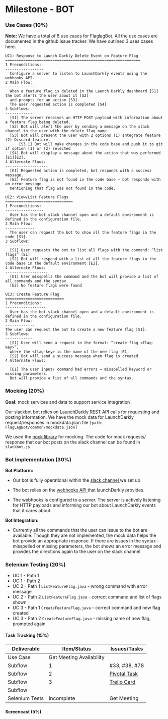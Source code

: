 # Milestone - BOT

### Use Cases (10%)

**Note:** We have a total of 8 use cases for FlaglagBot. All the use cases are documented in the github issue tracker. We have outlined 3 uses cases here.

~~~~
UC1: Response to Launch Darkly Delete Event on Feature Flag
============================================================
1 Preconditions: 
-----------------
  Configure a server to listen to LaunchDarkly events using the webhooks API.
2 Main Flow: 
--------------
  When a feature flag is deleted in the Launch Darkly dashboard [S1] the bot alerts the user about it [S2]
  and prompts for an action [S3]. 
  The user requested action is completed [S4]
3 Subflows:
------------
  [S1] The server receives an HTTP POST payload with information about a feature flag being deleted.
  [S2] Bot will alert the user by sending a message on the slack channel to the user with the delete flag name.
  [S3] Bot will present the user with 2 options (1) Integrate feature (2) Discard feature.
      [S3.1] Bot will make changes in the code base and push it to git if option (1) or (2) selected
  [S4] Bot will display a message about the action that was performed [E1][E2].
4 Alternate Flows:
-------------------
  [E1] Requested action is completed, bot responds with a success message.
  [E2] Feature flag is not found in the code base – bot responds with an error message 
  mentioning that flag was not found in the code.
~~~~

~~~~
UC2: View/List Feature Flags
==============================
1 Preconditions:
-----------------
  User has the bot slack channel open and a default environment is defined in the configuration file.
2 Main Flow:
-------------
  The user can request the bot to show all the feature flags in the code [S1].
3 Subflows:
------------
  [S1] User requests the bot to list all flags with the command: “list flags” [E1]
  [S2] Bot will respond with a list of all the feature flags in the code base in the default environment [E2].
4 Alternate Flows:
-------------------
  [E1] User misspells the command and the bot will provide a list of all commands and the syntax
  [E2] No feature flags were found
  ~~~~

~~~~
UC3: Create Feature Flag
==========================
1 Preconditions:
------------------
  User has the bot slack channel open and a default environment is defined in the configuration file.
2 Main Flow:
-------------
The user can request the bot to create a new feature flag [S1].
3 Subflows:
------------
  [S1] User will send a request in the format: “create flag <flag-key>”,
  where the <flag-key> is the name of the new flag [E1] 
  [S2] Bot will send a success message when flag is created
4 Alternate Flows:
-------------------
  [E1] The user input/ command had errors – misspelled keyword or missing parameters. 
  Bot will provide a list of all commands and the syntax.
~~~~

### Mocking (20%)
**Goal:**  mock services and data to support service integration

Our slackbot bot relies on <a href= "http://apidocs.launchdarkly.com/docs/feature-flags-overview"> LaunchDarkly REST API </a> calls for requesting and posting information. 
We have the mock data for LaunchDarkly request/responses in mockdata.json file `[path: FlagLagBot/common/mockdata.json]`


We used the <a href="https://github.com/node-nock/nock/blob/master/README.md">nock library</a> for mocking. 
The code for mock requests/ response that our bot posts on the slack channel can be found in `slackbot.js` 

### Bot Implementation (30%)

**Bot Platform:** 

* Our bot is fully operational within the <a href = "https://csc510-slackbot.slack.com/messages/featureflags/"> slack channel </a> we set up  


* The bot relies on the <a href= "http://apidocs.launchdarkly.com/docs/webhooks-overview"> webhooks API </a> that launchDarkly provides. 


* The webhooks is configured to a server. The server is actively listening for HTTP payloads and informing our bot about LaunchDarkly events that it cares about.

**Bot Integration:**
* Currently all the commands that the user can issue to the bot are available. Though they are not implemented, the mock data helps the bot provide an appropriate response. If there are issues in the syntax  - misspelled or missing parameters, the bot shows an error message and provides the directions again to the user on the slack channel

### Selenium Testing (20%)

* UC 1 - Path 1
* UC 1 - Path 2
* UC 2 - Path 1 `ListFeatureFlag.java` - wrong command with error message
* UC 2 - Path 2 `ListFeatureFlag.java` - correct command and list of flags shown
* UC 3 - Path 1 `CreateFeatureFlag.java` - correct command and new flag created
* UC 3 - Path 2 `CreateFeatureFlag.java` - missing name of new flag, prompted again

#### Task Tracking (15%)
| Deliverable   | Item/Status   |  Issues/Tasks
| ------------- | ------------  |  ------------
| Use Case      | Get Meeting Availability          | &nbsp;
| Subflow      | 1             |  #33, #38, #78
| Subflow      | 2             |  [Pivotal Task](https://www.pivotaltracker.com/story/show/114636091)
| Subflow      | 3             |  [Trello Card](https://trello.com/c/diA1DaMw)
| Subflow      | &nbsp;        | &nbsp;
| Selenium Tests| Incomplete    | Get Meeting
#### Screencast (5%)
